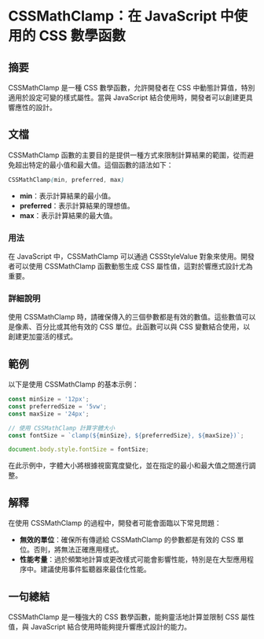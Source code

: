 <!--
Meta Description: # CSSMathClamp：在 JavaScript 中使用的 CSS 數學函數 ## 摘要 CSSMathClamp 是一種 CSS 數學函數，允許開發者在 CSS 中動態計算值，特別適用於設定可變的樣式屬性。當與 JavaScript 結合使用時，開發者可以創建更具響應性的設計。 ## 文檔 ...
Meta Keywords: cssmathclamp, css, javascript, const, 數學函數
-->

# CSSMathClamp：在 JavaScript 中使用的 CSS 數學函數

## 摘要
CSSMathClamp 是一種 CSS 數學函數，允許開發者在 CSS 中動態計算值，特別適用於設定可變的樣式屬性。當與 JavaScript 結合使用時，開發者可以創建更具響應性的設計。

## 文檔
CSSMathClamp 函數的主要目的是提供一種方式來限制計算結果的範圍，從而避免超出特定的最小值和最大值。這個函數的語法如下：

```css
CSSMathClamp(min, preferred, max)
```

- **min**：表示計算結果的最小值。
- **preferred**：表示計算結果的理想值。
- **max**：表示計算結果的最大值。

### 用法
在 JavaScript 中，CSSMathClamp 可以通過 CSSStyleValue 對象來使用。開發者可以使用 CSSMathClamp 函數動態生成 CSS 屬性值，這對於響應式設計尤為重要。

### 詳細說明
使用 CSSMathClamp 時，請確保傳入的三個參數都是有效的數值。這些數值可以是像素、百分比或其他有效的 CSS 單位。此函數可以與 CSS 變數結合使用，以創建更加靈活的樣式。

## 範例
以下是使用 CSSMathClamp 的基本示例：

```javascript
const minSize = '12px';
const preferredSize = '5vw';
const maxSize = '24px';

// 使用 CSSMathClamp 計算字體大小
const fontSize = `clamp(${minSize}, ${preferredSize}, ${maxSize})`;

document.body.style.fontSize = fontSize;
```

在此示例中，字體大小將根據視窗寬度變化，並在指定的最小和最大值之間進行調整。

## 解釋
在使用 CSSMathClamp 的過程中，開發者可能會面臨以下常見問題：

- **無效的單位**：確保所有傳遞給 CSSMathClamp 的參數都是有效的 CSS 單位。否則，將無法正確應用樣式。
- **性能考量**：過於頻繁地計算或更改樣式可能會影響性能，特別是在大型應用程序中。建議使用事件監聽器來最佳化性能。

## 一句總結
CSSMathClamp 是一種強大的 CSS 數學函數，能夠靈活地計算並限制 CSS 屬性值，與 JavaScript 結合使用時能夠提升響應式設計的能力。